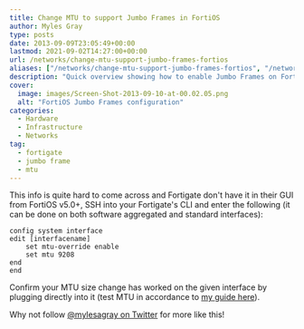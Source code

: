 ```yaml
---
title: Change MTU to support Jumbo Frames in FortiOS
author: Myles Gray
type: posts
date: 2013-09-09T23:05:49+00:00
lastmod: 2021-09-02T14:27:00+00:00
url: /networks/change-mtu-support-jumbo-frames-fortios
aliases: ["/networks/change-mtu-support-jumbo-frames-fortios", "/networks/change-mtu-support-jumbo-frames-fortios/amp", "/hardware/change-mtu-support-jumbo-frames-fortios", "/hardware/change-mtu-support-jumbo-frames-fortios/amp"]
description: "Quick overview showing how to enable Jumbo Frames on FortiOS devices"
cover:
  image: images/Screen-Shot-2013-09-10-at-00.02.05.png
  alt: "FortiOS Jumbo Frames configuration"
categories:
  - Hardware
  - Infrastructure
  - Networks
tag:
  - fortigate
  - jumbo frame
  - mtu
---
```


This info is quite hard to come across and Fortigate don't have it in their GUI from FortiOS v5.0+, SSH into your Fortigate's CLI and enter the following (it can be done on both software aggregated and standard interfaces):

```text
config system interface
edit [interfacename]
    set mtu-override enable
    set mtu 9208
end
end
```

Confirm your MTU size change has worked on the given interface by plugging directly into it (test MTU in accordance to [my guide here][1]).

Why not follow [@mylesagray on Twitter][2] for more like this!

 [1]: /hardware/test-jumbo-frames-working/ "How to test if 9000 MTU/Jumbo Frames are working"
 [2]: https://twitter.com/mylesagray